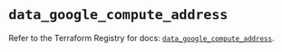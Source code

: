 # `data_google_compute_address`

Refer to the Terraform Registry for docs: [`data_google_compute_address`](https://registry.terraform.io/providers/hashicorp/google/5.37.0/docs/data-sources/compute_address).

